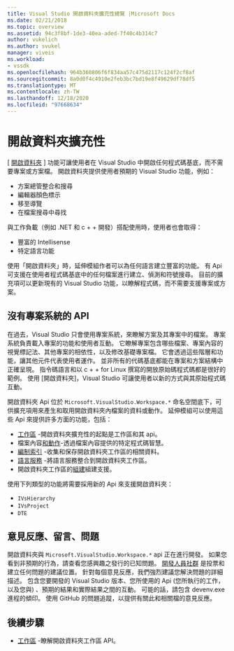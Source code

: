 ```yaml
---
title: Visual Studio 開啟資料夾擴充性總覽 |Microsoft Docs
ms.date: 02/21/2018
ms.topic: overview
ms.assetid: 94c3f8bf-1de3-40ea-aded-7f40c4b314c7
author: vukelich
ms.author: svukel
manager: viveis
ms.workload:
- vssdk
ms.openlocfilehash: 964b360806f6f834aa57c475d2117c124f2cf8af
ms.sourcegitcommit: 8a0d0f4c4910e2feb3bc7bd19e8f49629df78df5
ms.translationtype: MT
ms.contentlocale: zh-TW
ms.lasthandoff: 12/18/2020
ms.locfileid: "97668634"
---
```

# <a name="open-folder-extensibility"></a>開啟資料夾擴充性

[ [開啟資料夾](../ide/develop-code-in-visual-studio-without-projects-or-solutions.md) ] 功能可讓使用者在 Visual Studio 中開啟任何程式碼基底，而不需要專案或方案檔。 開啟資料夾提供使用者預期的 Visual Studio 功能，例如：

* 方案總管整合和搜尋
* 編輯器顏色標示
* 移至導覽
* 在檔案搜尋中尋找

與工作負載（例如 .NET 和 c + + 開發）搭配使用時，使用者也會取得：

* 豐富的 Intellisense
* 特定語言功能

使用「開啟資料夾」時，延伸模組作者可以為任何語言建立豐富的功能。 有 Api 可支援在使用者程式碼基底中的任何檔案進行建立、偵測和符號搜尋。 目前的擴充項可以更新現有的 Visual Studio 功能，以瞭解程式碼，而不需要支援專案或方案。

## <a name="an-api-without-project-systems"></a>沒有專案系統的 API

在過去，Visual Studio 只會使用專案系統，來瞭解方案及其專案中的檔案。 專案系統負責載入專案的功能和使用者互動。 它瞭解專案包含哪些檔案、專案內容的視覺標記法、其他專案的相依性，以及修改基礎專案檔。 它會透過這些階層和功能，讓其他元件代表使用者運作。 並非所有的代碼基底都能在專案和方案結構中正確呈現。 指令碼語言和以 c + + for Linux 撰寫的開放原始碼程式碼都是很好的範例。 使用 [開啟資料夾]，Visual Studio 可讓使用者以新的方式與其原始程式碼互動。

開啟資料夾 Api 位於 `Microsoft.VisualStudio.Workspace.*` 命名空間底下，可供擴充項用來產生和取用開啟資料夾內檔案的資料或動作。 延伸模組可以使用這些 Api 來提供許多方面的功能，包括：

- [工作區](workspaces.md) -開啟資料夾擴充性的起點是工作區和其 api。
- 檔案內容[和動作](workspace-file-contexts.md)-透過檔案內容提供的特定程式碼智慧。
- [編制索引](workspace-indexing.md) -收集和保存開啟資料夾工作區的相關資料。
- [語言服務](workspace-language-services.md) -將語言服務整合到開啟資料夾工作區。
- 開啟資料夾工作區的[組建](workspace-build.md)組建支援。

使用下列類型的功能將需要採用新的 Api 來支援開啟資料夾：

- `IVsHierarchy`
- `IVsProject`
- `DTE`

## <a name="feedback-comments-issues"></a>意見反應、留言、問題

開啟資料夾與 `Microsoft.VisualStudio.Workspace.*` api 正在進行開發。 如果您看到非預期的行為，請查看您感興趣之發行的已知問題。 [開發人員社群](https://aka.ms/feedback/suggest?space=8) 是投票和建立任何問題的建議位置。 針對每個意見反應，我們強烈建議您解決問題的詳細描述。 包含您要開發的 Visual Studio 版本、您所使用的 Api (您所執行的工作，以及您與) 、預期的結果和實際結果之間的互動。 可能的話，請包含 devenv.exe 進程的傾印。 使用 GitHub 的問題追蹤，以提供有關此和相關檔的意見反應。

## <a name="next-steps"></a>後續步驟

* [工作區](workspaces.md) -瞭解開啟資料夾工作區 API。